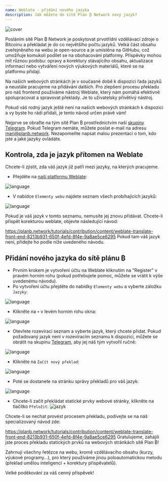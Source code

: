 ```yaml
---
name: Weblate - přidání nového jazyka
description: Jak můžete do sítě Plan ₿ Network nový jazyk?
---
```

![cover](assets/cover.webp)

Posláním sítě Plan ₿ Network je poskytovat prvotřídní vzdělávací zdroje o Bitcoinu a překládat je do co největšího počtu jazyků. Velká část obsahu zveřejněného na webu je open-source a je umístěna na GitHubu, což umožňuje komukoli podílet se na obohacování platformy. Příspěvky mohou mít různou podobu: opravy a korektury stávajícího obsahu, aktualizace informací nebo vytváření nových výukových materiálů, které se na platformu přidají.

Na našich webových stránkách je v současné době k dispozici řada jazyků a neustále pracujeme na přidávání dalších. Pro zlepšení procesu překladu pro náš frontend používáme nástroj Weblate, který nám pomáhá efektivně spolupracovat a spravovat překlady. Je to uživatelsky přívětivý nástroj.

Pokud váš rodný jazyk ještě není na našich webových stránkách k dispozici a vy byste ho rádi přidali, je tento návod určen právě vám!

Nejprve se obraťte na tým sítě Plan ₿ prostřednictvím naší [skupiny Telegram](https://t.me/PlanBNetwork_ContentBuilder). Pokud Telegram nemáte, můžete poslat e-mail na adresu mari@planb.network. Nezapomeňte napsat malou prezentaci o tom, kdo jste a jaké jazyky ovládáte.

## Kontrola, zda je jazyk přítomen na Weblate

Chcete-li zjistit, zda váš jazyk již patří mezi jazyky, na kterých pracujeme.


- Přejděte na [naši platformu Weblate](https://weblate.planb.network/projects/planb-network-website/):

![language](assets/01.webp)


- V nabídce `Elementy webu` najdete seznam všech probíhajících jazyků:

![language](assets/02.webp)

Pokud je váš jazyk v tomto seznamu, nemusíte jej znovu přidávat. Chcete-li přispět korekturou weblate, objevte následující návod:

https://planb.network/tutorials/contribution/content/weblate-translate-front-end-8213b931-650f-4efd-8f4e-9a8ae5ce6295
Pokud tam váš jazyk není, přidejte ho podle níže uvedeného návodu.

## Přidání nového jazyka do sítě plánu ₿


- Prvním krokem je vytvoření účtu na Weblate kliknutím na "Register" v pravém horním rohu (pokud potřebujete pomoc, můžete se vrátit k výše uvedenému návodu).
- Po vytvoření účtu přejděte do nabídky `Elementy webu` a vyberte záložku `Jazyky`:

![language](assets/03.webp)


- Klikněte na `+` v levém horním rohu okna:

![language](assets/04.webp)


- Otevřete rozevírací seznam a vyberte jazyk, který chcete přidat. Pokud požadovaný jazyk není v rozevíracím seznamu k dispozici, můžete se obrátit na skupinu [Telegram](https://t.me/PlanBNetwork_ContentBuilder), aby jej náš tým vytvořil ručně:

![language](assets/05.webp)


- Klikněte na `Začít nový překlad`:

![language](assets/06.webp)


- Poté se dostanete na stránku správy překladů pro váš jazyk:

![language](assets/07.webp)


- Chcete-li začít překládat statické prvky webové stránky, klikněte na tlačítko `Přeložit`: ![jazyk](assets/08.webp)

Chcete-li se nechat provést procesem překladu, podívejte se na náš specializovaný návod zde:

https://planb.network/tutorials/contribution/content/weblate-translate-front-end-8213b931-650f-4efd-8f4e-9a8ae5ce6295
Gratulujeme, zahájili jste proces překladu statických prvků na webových stránkách sítě Plan ₿!

Zahrnují všechny řetězce na webu, kromě vzdělávacího obsahu (kurzy, výukové programy...), pro který používáme jinou poloautomatickou metodu (překlad umělou inteligencí + korektury přispěvatelů).

Velké poděkování za váš cenný příspěvek!

